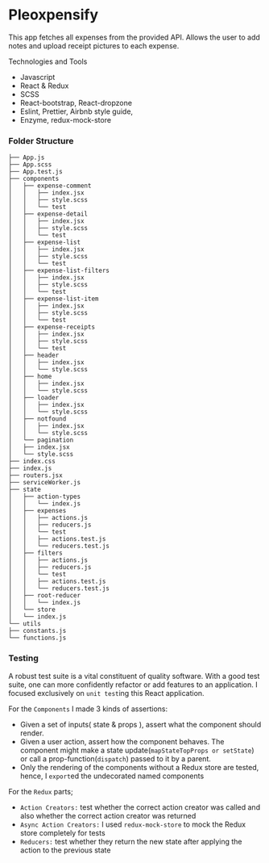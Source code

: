 # Pleoxpensify

This app fetches all expenses from the provided API. Allows the user to add notes and upload receipt pictures to each expense.

Technologies and Tools

- Javascript
- React & Redux
- SCSS
- React-bootstrap, React-dropzone
- Eslint, Prettier, Airbnb style guide,
- Enzyme, redux-mock-store

### Folder Structure

```
├── App.js
├── App.scss
├── App.test.js
├── components
│   ├── expense-comment
│   │   ├── index.jsx
│   │   ├── style.scss
│   │   └── test
│   ├── expense-detail
│   │   ├── index.jsx
│   │   ├── style.scss
│   │   └── test
│   ├── expense-list
│   │   ├── index.jsx
│   │   ├── style.scss
│   │   └── test
│   ├── expense-list-filters
│   │   ├── index.jsx
│   │   ├── style.scss
│   │   └── test
│   ├── expense-list-item
│   │   ├── index.jsx
│   │   ├── style.scss
│   │   └── test
│   ├── expense-receipts
│   │   ├── index.jsx
│   │   ├── style.scss
│   │   └── test
│   ├── header
│   │   ├── index.jsx
│   │   └── style.scss
│   ├── home
│   │   ├── index.jsx
│   │   └── style.scss
│   ├── loader
│   │   ├── index.jsx
│   │   └── style.scss
│   ├── notfound
│   │   ├── index.jsx
│   │   └── style.scss
│   └── pagination
│   ├── index.jsx
│   └── style.scss
├── index.css
├── index.js
├── routers.jsx
├── serviceWorker.js
├── state
│   ├── action-types
│   │   └── index.js
│   ├── expenses
│   │   ├── actions.js
│   │   ├── reducers.js
│   │   └── test
│   │   ├── actions.test.js
│   │   └── reducers.test.js
│   ├── filters
│   │   ├── actions.js
│   │   ├── reducers.js
│   │   └── test
│   │   ├── actions.test.js
│   │   └── reducers.test.js
│   ├── root-reducer
│   │   └── index.js
│   └── store
│   └── index.js
└── utils
├── constants.js
└── functions.js
```

### Testing

A robust test suite is a vital constituent of quality software. With a good test suite, one can more confidently refactor or add features to an application.
I focused exclusively on `unit test`ing this React application.

For the `Components` I made 3 kinds of assertions:

- Given a set of inputs( state & props ), assert what the component should render.
- Given a user action, assert how the component behaves. The component might make a state update(`mapStateTopProps or setState`) or call a prop-function(`dispatch`) passed to it by a parent.
- Only the rendering of the components without a Redux store are tested, hence, I `export`ed the undecorated named components

For the `Redux` parts;

- `Action Creators:` test whether the correct action creator was called and also whether the correct action creator was returned
- `Async Action Creators:` I used `redux-mock-store` to mock the Redux store completely for tests
- `Reducers:` test whether they return the new state after applying the action to the previous state
